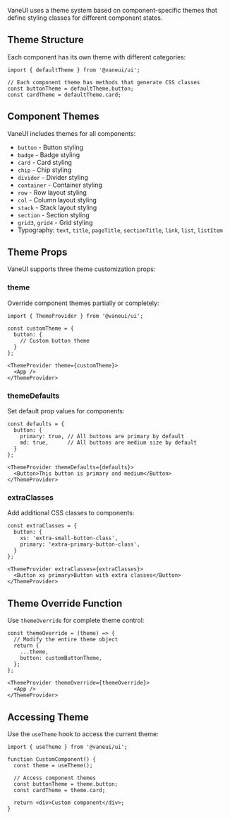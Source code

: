 VaneUI uses a theme system based on component-specific themes that define styling classes for different component states.

## Theme Structure

Each component has its own theme with different categories:

```tsx
import { defaultTheme } from '@vaneui/ui';

// Each component theme has methods that generate CSS classes
const buttonTheme = defaultTheme.button;
const cardTheme = defaultTheme.card;
```

## Component Themes

VaneUI includes themes for all components:

- `button` - Button styling
- `badge` - Badge styling  
- `card` - Card styling
- `chip` - Chip styling
- `divider` - Divider styling
- `container` - Container styling
- `row` - Row layout styling
- `col` - Column layout styling
- `stack` - Stack layout styling
- `section` - Section styling
- `grid3`, `grid4` - Grid styling
- Typography: `text`, `title`, `pageTitle`, `sectionTitle`, `link`, `list`, `listItem`

## Theme Props

VaneUI supports three theme customization props:

### theme

Override component themes partially or completely:

```tsx
import { ThemeProvider } from '@vaneui/ui';

const customTheme = {
  button: {
    // Custom button theme
  }
};

<ThemeProvider theme={customTheme}>
  <App />
</ThemeProvider>
```

### themeDefaults

Set default prop values for components:

```tsx
const defaults = {
  button: {
    primary: true, // All buttons are primary by default
    md: true,      // All buttons are medium size by default
  }
};

<ThemeProvider themeDefaults={defaults}>
  <Button>This button is primary and medium</Button>
</ThemeProvider>
```

### extraClasses

Add additional CSS classes to components:

```tsx
const extraClasses = {
  button: {
    xs: 'extra-small-button-class',
    primary: 'extra-primary-button-class',
  }
};

<ThemeProvider extraClasses={extraClasses}>
  <Button xs primary>Button with extra classes</Button>
</ThemeProvider>
```

## Theme Override Function

Use `themeOverride` for complete theme control:

```tsx
const themeOverride = (theme) => {
  // Modify the entire theme object
  return {
    ...theme,
    button: customButtonTheme,
  };
};

<ThemeProvider themeOverride={themeOverride}>
  <App />
</ThemeProvider>
```

## Accessing Theme

Use the `useTheme` hook to access the current theme:

```tsx
import { useTheme } from '@vaneui/ui';

function CustomComponent() {
  const theme = useTheme();
  
  // Access component themes
  const buttonTheme = theme.button;
  const cardTheme = theme.card;
  
  return <div>Custom component</div>;
}
```